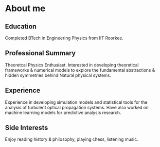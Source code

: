 # About me

## Education
Completed BTech in Engineering Physics from IIT Roorkee.<br />  
## Professional Summary
Theoretcal Physics Enthusiast. Interested in developing theoretical frameworks & numerical models to explore the fundamental abstractions & hidden symmetries behind Natural physical systems.<br />
## Experience
Experience in developing simulation models and statistical tools for the analysis of turbulent optical propagation systems. Have also worked on machine learning models for predictive analysis research.<br />
## Side Interests
Enjoy reading history & philosophy, playing chess, listening music.
